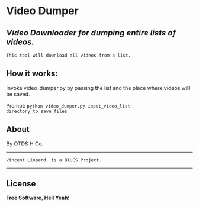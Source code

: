 # Video Dumper
*Video Downloader for dumping entire lists of videos.*
--
    This tool will download all videos from a list.
## How it works:
Invoke video_dumper.py by passing the list and the place where videos will be saved.

Prompt:
```python video_dumper.py input_video_list directory_to_save_files```


## About
By OTDS H Co.
___
    Vincent Liopard. is a BIUCS Project.
___
## License
**Free Software, Hell Yeah!**